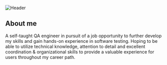 ![Header](https://user-images.githubusercontent.com/125516998/220818272-3e58b134-1b70-4dd3-b32e-b71c9ee81000.jpg)

## About me

A self-taught QA engineer in pursuit of a job opportunity to further develop my skills and gain hands-on experience in software testing.
Hoping to be able to utilize technical knowledge, attention to detail and excellent coordination & organizational skills to provide a valuable experience for users throughout my career path.





